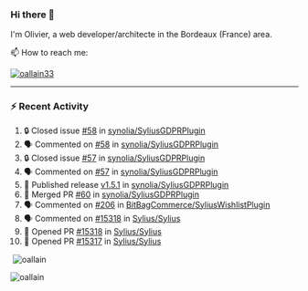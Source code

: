 ### Hi there 👋

I'm Olivier, a web developer/architecte in the Bordeaux (France) area.

📫 How to reach me:

<p> <a href="https://twitter.com/oallain33" target="blank"><img src="https://img.shields.io/twitter/follow/oallain33?logo=twitter&style=for-the-badge" alt="oallain33" /></a> </p>

---

### :zap: Recent Activity

<!--START_SECTION:activity-->
1. 🔒 Closed issue [#58](https://github.com/synolia/SyliusGDPRPlugin/issues/58) in [synolia/SyliusGDPRPlugin](https://github.com/synolia/SyliusGDPRPlugin)
2. 🗣 Commented on [#58](https://github.com/synolia/SyliusGDPRPlugin/issues/58#issuecomment-1731319861) in [synolia/SyliusGDPRPlugin](https://github.com/synolia/SyliusGDPRPlugin)
3. 🔒 Closed issue [#57](https://github.com/synolia/SyliusGDPRPlugin/issues/57) in [synolia/SyliusGDPRPlugin](https://github.com/synolia/SyliusGDPRPlugin)
4. 🗣 Commented on [#57](https://github.com/synolia/SyliusGDPRPlugin/issues/57#issuecomment-1731319275) in [synolia/SyliusGDPRPlugin](https://github.com/synolia/SyliusGDPRPlugin)
5. 🚀 Published release [v1.5.1](https://github.com/synolia/SyliusGDPRPlugin/releases/tag/v1.5.1) in [synolia/SyliusGDPRPlugin](https://github.com/synolia/SyliusGDPRPlugin)
6. 🎉 Merged PR [#60](https://github.com/synolia/SyliusGDPRPlugin/pull/60) in [synolia/SyliusGDPRPlugin](https://github.com/synolia/SyliusGDPRPlugin)
7. 🗣 Commented on [#206](https://github.com/BitBagCommerce/SyliusWishlistPlugin/pull/206#issuecomment-1731136379) in [BitBagCommerce/SyliusWishlistPlugin](https://github.com/BitBagCommerce/SyliusWishlistPlugin)
8. 🗣 Commented on [#15318](https://github.com/Sylius/Sylius/pull/15318#issuecomment-1724237164) in [Sylius/Sylius](https://github.com/Sylius/Sylius)
9. 💪 Opened PR [#15318](https://github.com/Sylius/Sylius/pull/15318) in [Sylius/Sylius](https://github.com/Sylius/Sylius)
10. 💪 Opened PR [#15317](https://github.com/Sylius/Sylius/pull/15317) in [Sylius/Sylius](https://github.com/Sylius/Sylius)
<!--END_SECTION:activity-->

<p>&nbsp;<img align="center" src="https://github-readme-stats.vercel.app/api?username=oallain&show_icons=true&locale=en" alt="oallain" /></p>

<p><img align="center" src="https://github-readme-streak-stats.herokuapp.com/?user=oallain&" alt="oallain" /></p>

